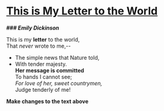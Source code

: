 # [This is My Letter to the World](http://www.online-literature.com/dickinson/834/) 

__### *Emily Dickinson*__ 

This is my **letter** to the world,  
That *never* wrote to me,--  
- The simple news that Nature told,  
- With tender majesty.  
**Her message is committed**  
To hands I cannot see;   
*For love of her, sweet countrymen,*  
Judge tenderly of me! 

__**Make changes to the text above**__
